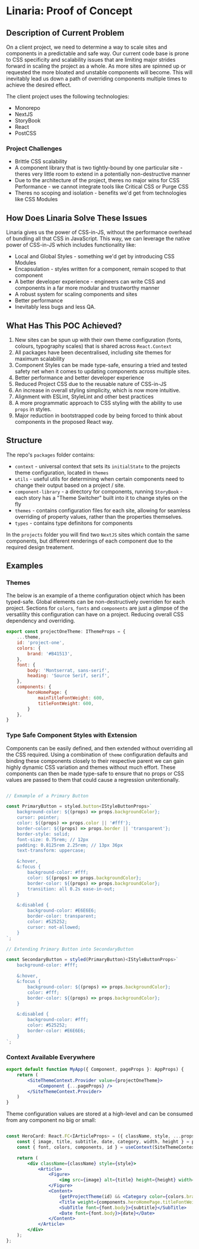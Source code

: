 # Linaria: Proof of Concept

## Description of Current Problem

On a client project, we need to determine a way to scale sites and components in a predictable and safe way. Our current code base is prone to CSS 
specificity and scalability issues that are limiting major strides forward in scaling the project as a whole. As more sites are spinned up or requested
the more bloated and unstable components will become. This will inevitably lead us down a path of overriding components multiple times to
achieve the desired effect. 

The client project uses the following technologies:

- Monorepo
- NextJS
- StoryBook
- React
- PostCSS

### Project Challenges
- Brittle CSS scalability
- A component library that is two tightly-bound by one particular site - theres very little room to extend in a potentially non-destructive manner
- Due to the architecture of the project, theres no major wins for CSS Performance - we cannot integrate tools like Critical CSS or Purge CSS
- Theres no scoping and isolation - benefits we'd get from technologies like CSS Modules

## How Does Linaria Solve These Issues
Linaria gives us the power of CSS-in-JS, without the performance overhead of bundling all that CSS in JavaScript. This way, we can leverage the native power of
CSS-in-JS which includes functionality like:

- Local and Global Styles - something we'd get by introducing CSS Modules
- Encapsulation - styles written for a component, remain scoped to that component
- A better developer experience - engineers can write CSS and components in a far more modular and trustworthy manner
- A robust system for scaling components and sites
- Better performance
- Inevitably less bugs and less QA.

## What Has This POC Achieved?

1. New sites can be spun up with their own theme configuration (fonts, colours, typography scales) that is shared across `React.Context`
2. All packages have been decentralised, including site themes for maximum scalability
3. Component Styles can be made type-safe, ensuring a tried and tested safety net when it comes to updating components across multiple sites.
4. Better performance and better developer experience
5. Reduced Project CSS due to the reusable nature of CSS-in-JS
6. An increase in overall styling simplicity, which is now more intuitive.
7. Alignment with ESLint, StyleLint and other best practices
8. A more programmatic approach to CSS styling with the ability to use `props` in styles.
9. Major reduction in bootstrapped code by being forced to think about components in the proposed React way.

## Structure

The repo's `packages` folder contains:
- `context` - universal context that sets its `initialState` to the projects theme configuration, located in `themes`
- `utils` - useful utils for determining when certain components need to change their output based on a project / site.
- `component-library` - a directory for components, running `StoryBook` - each story has a "Theme Switcher" built into it to change styles on the fly
- `themes` - contains configuration files for each site, allowing for seamless overriding of property values, rather than the properties themselves.
- `types` - contains type definitons for components

In the `projects` folder you will find two `NextJS` sites which contain the same components, but different renderings of each component due 
to the required design treatement.


## Examples 

### Themes

The below is an example of a theme configuration object which has been typed-safe. Global elements can be non-destructively overriden for each project.
Sections for `colors`, `fonts` and `components` are just a glimpse of the versatility this configuration can have on a project. Reducing overall
CSS dependency and overriding.

```js
export const projectOneTheme: IThemeProps = {
    ...theme,
    id: 'project-one',
    colors: {
        brand: '#B41513',
    },
    font: {
        body: 'Montserrat, sans-serif',
        heading: 'Source Serif, serif',
    },
    components: {
        heroHomePage: {
            mainTitleFontWeight: 600,
            titleFontWeight: 600,
        }
    },
}
```

### Type Safe Component Styles with Extension

Components can be easily defined, and then extended without overriding all the CSS required. Using a combination of `theme` configuration defaults and binding these components
closely to their respective parent we can gain highly dynamic CSS variation and themes without much effort. These components can then be made type-safe
to ensure that no props or CSS values are passed to them that could cause a regression unitentionally.

```jsx

// Exmample of a Primary Button

const PrimaryButton = styled.button<IStyleButtonProps>`
    background-color: ${(props) => props.backgroundColor};
    cursor: pointer;
    color: ${(props) => props.color || '#fff'};
    border-color: ${(props) => props.border || 'transparent'};
    border-style: solid;
    font-size: 0.75rem; // 12px
    padding: 0.8125rem 2.25rem; // 13px 36px
    text-transform: uppercase;

    &:hover,
    &:focus {
        background-color: #fff;
        color: ${(props) => props.backgroundColor};
        border-color: ${(props) => props.backgroundColor};
        transition: all 0.2s ease-in-out;
    }

    &:disabled {
        background-color: #E6E6E6;
        border-color: transparent;
        color: #525252;
        cursor: not-allowed;
    }
`;

// Extending Primary Button into SecondaryButton

const SecondaryButton = styled(PrimaryButton)<IStyleButtonProps>`
    background-color: #fff;

    &:hover,
    &:focus {
        background-color: ${(props) => props.backgroundColor};
        color: #fff;
        border-color: ${(props) => props.backgroundColor};
    }

    &:disabled {
        background-color: #fff;
        color: #525252;
        border-color: #E6E6E6;
    }
`;
```

### Context Available Everywhere

```jsx
export default function MyApp({ Component, pageProps }: AppProps) {
    return (
        <SiteThemeContext.Provider value={projectOneTheme}>
            <Component {...pageProps} />
        </SiteThemeContext.Provider>
    )
}
```

Theme configuration values are stored at a high-level and can be consumed from any component no big or small:

```jsx

const HeroCard: React.FC<IArticleProps> = ({ className, style, ...props }) => {
    const { image, title, subtitle, date, category, width, height } = props;
    const { font, colors, components, id } = useContext(SiteThemeContext);

    return (
        <div className={className} style={style}>
            <Article>
                <Figure>
                    <img src={image} alt={title} height={height} width={width} />
                </Figure>
                <Content>
                    {getProjectTheme(id) && <Category color={colors.brand} font={font.body}>{category}</Category>}
                    <Title weight={components.heroHomePage.titleFontWeight} font={font.heading}>{title}</Title>
                    <SubTitle font={font.body}>{subtitle}</SubTitle>
                    <Date font={font.body}>{date}</Date>
                </Content>
            </Article>
        </div>
    );
};

```
